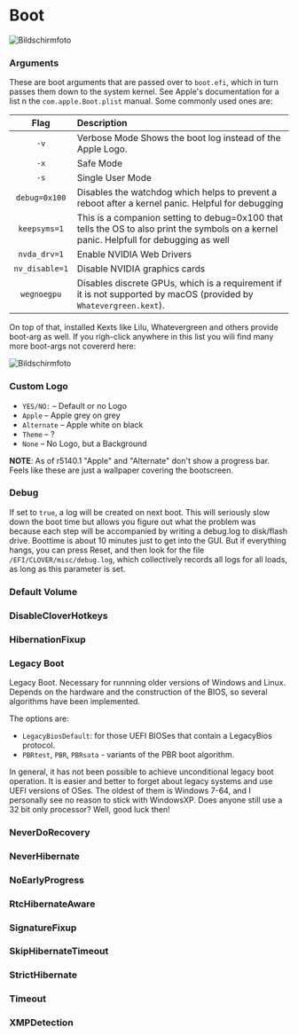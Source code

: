 # Boot
![Bildschirmfoto](https://user-images.githubusercontent.com/76865553/135759685-91855b87-4aa0-4cfa-9917-9b3406ed1750.png)

### Arguments

These are boot arguments that are passed over to `boot.efi`, which in turn passes them down to the system kernel. See Apple's documentation for a list n the `com.apple.Boot.plist` manual. Some commonly used ones are:

| Flag           | Description                                                 |
| :------------: | :---------------------------------------------------------- |
| `-v`           | Verbose Mode Shows the boot log instead of the Apple Logo.  |
| `-x`           | Safe Mode                        |
| `-s`           | Single User Mode                 |
| `debug=0x100`  | Disables the watchdog which helps to prevent a reboot after a kernel panic. Helpful for debugging |
| `keepsyms=1`   | This is a companion setting to debug=0x100 that tells the OS to also print the symbols on a kernel panic. Helpfull for debugging as well |
| `nvda_drv=1`   | Enable NVIDIA Web Drivers        |
| `nv_disable=1` | Disable NVIDIA graphics cards    |
| `wegnoegpu`    | Disables discrete GPUs, which is a requirement if it is not supported by macOS (provided by `Whatevergreen.kext`). |

On top of that, installed Kexts like Lilu, Whatevergreen and others provide boot-arg as well. If you righ-click anywhere in this list you wili find many more boot-args not covererd here: 

![Bildschirmfoto](https://user-images.githubusercontent.com/76865553/135818786-923330d4-564a-41c6-acbf-ae16b4ac0d55.png)

### Custom Logo

- `YES/NO:` – Default or no Logo
- `Apple` – Apple grey on grey
- `Alternate` – Apple white on black
- `Theme` – ?
- `None` – No Logo, but a Background

**NOTE**: As of r5140.1 "Apple" and "Alternate" don't show a progress bar. Feels like these are just a wallpaper covering the bootscreen. 

### Debug
If set to `true`, a log will be created on next boot. This will seriously slow down the boot time but allows you figure out what the problem was because each step will be accompanied by writing a debug.log to disk/flash drive. Boottime is about 10 minutes just to get into the GUI. But if everything hangs, you can press Reset, and then look for the file `/EFI/CLOVER/misc/debug.log`, which collectively records all logs for all loads, as long as this parameter is set.

### Default Volume

### DisableCloverHotkeys
### HibernationFixup
### Legacy Boot

Legacy Boot. Necessary for runnning older versions of Windows and Linux. Depends on the hardware and the construction of the BIOS, so several algorithms have been implemented. 

The options are:

- `LegacyBiosDefault`: for those UEFI BIOSes that contain a LegacyBios protocol.
- `PBRtest`, `PBR`, `PBRsata` - variants of the PBR boot algorithm.

In general, it has not been possible to achieve unconditional legacy boot operation. It is easier and better to forget about legacy systems and use UEFI versions of OSes. The oldest of them is Windows 7-64, and I personally see no reason to stick with WindowsXP. Does anyone still use a 32 bit only processor? Well, good luck then!

### NeverDoRecovery
### NeverHibernate
### NoEarlyProgress
### RtcHibernateAware
### SignatureFixup
### SkipHibernateTimeout
### StrictHibernate
### Timeout
### XMPDetection
